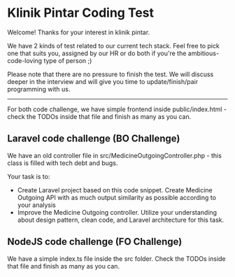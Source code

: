# Klinik Pintar Coding Test

Welcome! Thanks for your interest in klinik pintar.

We have 2 kinds of test related to our current tech stack. Feel free to pick one that suits you, assigned by our HR or do both if you're the ambitious-code-loving type of person ;)

Please note that there are no pressure to finish the test. We will discuss deeper in the interview and will give you time to update/finish/pair programming with us.

---

For both code challenge, we have simple frontend inside public/index.html - check the TODOs inside that file and finish as many as you can.

## Laravel code challenge (BO Challenge)

We have an old controller file in src/MedicineOutgoingController.php - this class is filled with tech debt and bugs.

Your task is to:

- Create Laravel project based on this code snippet. Create Medicine Outgoing API with as much output similarity as possible according to your analysis
- Improve the Medicine Outgoing controller. Utilize your understanding about design pattern, clean code, and Laravel architecture for this task.

## NodeJS code challenge (FO Challenge)

We have a simple index.ts file inside the src folder. Check the TODOs inside that file and finish as many as you can.

